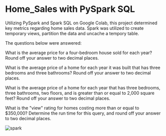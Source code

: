 # Home_Sales with PySpark SQL

Utilizing PySpark and Spark SQL on Google Colab, this project determined key metrics regarding home sales data.
Spark was utilized to create temporary views, partition the data and uncache a tempory table.

The questions below were answered: 

What is the average price for a four-bedroom house sold for each year? Round off your answer to two decimal places.

What is the average price of a home for each year it was built that has three bedrooms and three bathrooms? Round off your answer to two decimal places.

What is the average price of a home for each year that has three bedrooms, three bathrooms, two floors, and is greater than or equal to 2,000 square feet? Round off your answer to two decimal places.

What is the "view" rating for homes costing more than or equal to $350,000? Determine the run time for this query, and round off your answer to two decimal places.





![spark](https://github.com/albertdudek7/Home_Sales/assets/127783844/174c21f7-3bac-4777-b0a8-0b54851d39d8)






